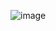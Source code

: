 ![image]("https://github.com/popbob23/popbob23.github.io/blob/main/docs/5D6CFDBD-2422-4126-8A8C-F754CE8F990A.jpeg")
